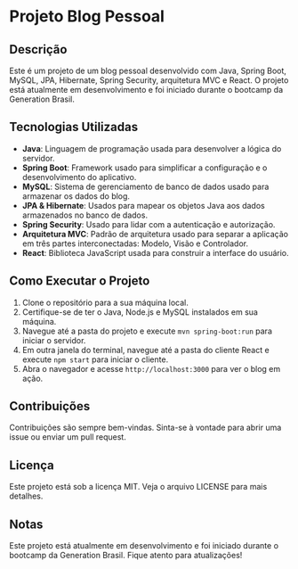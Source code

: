 # Projeto Blog Pessoal

## Descrição

Este é um projeto de um blog pessoal desenvolvido com Java, Spring Boot, MySQL, JPA, Hibernate, Spring Security, arquitetura MVC e React. O projeto está atualmente em desenvolvimento e foi iniciado durante o bootcamp da Generation Brasil.

## Tecnologias Utilizadas

- **Java**: Linguagem de programação usada para desenvolver a lógica do servidor.
- **Spring Boot**: Framework usado para simplificar a configuração e o desenvolvimento do aplicativo.
- **MySQL**: Sistema de gerenciamento de banco de dados usado para armazenar os dados do blog.
- **JPA & Hibernate**: Usados para mapear os objetos Java aos dados armazenados no banco de dados.
- **Spring Security**: Usado para lidar com a autenticação e autorização.
- **Arquitetura MVC**: Padrão de arquitetura usado para separar a aplicação em três partes interconectadas: Modelo, Visão e Controlador.
- **React**: Biblioteca JavaScript usada para construir a interface do usuário.

## Como Executar o Projeto

1. Clone o repositório para a sua máquina local.
2. Certifique-se de ter o Java, Node.js e MySQL instalados em sua máquina.
3. Navegue até a pasta do projeto e execute `mvn spring-boot:run` para iniciar o servidor.
4. Em outra janela do terminal, navegue até a pasta do cliente React e execute `npm start` para iniciar o cliente.
5. Abra o navegador e acesse `http://localhost:3000` para ver o blog em ação.

## Contribuições

Contribuições são sempre bem-vindas. Sinta-se à vontade para abrir uma issue ou enviar um pull request.

## Licença

Este projeto está sob a licença MIT. Veja o arquivo LICENSE para mais detalhes.

## Notas

Este projeto está atualmente em desenvolvimento e foi iniciado durante o bootcamp da Generation Brasil. Fique atento para atualizações!
